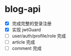 # blog-api

- [x] 完成完整的登录注册
- [x] 实现 jwtGuard
- [ ] user/auth/profile/role 完成
- [ ] article 完成
- [ ] comment 完成

